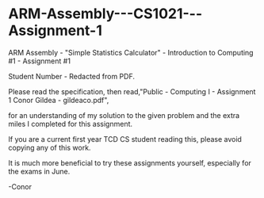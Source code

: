 # ARM-Assembly---CS1021---Assignment-1
ARM Assembly - "Simple Statistics Calculator" - Introduction to Computing #1 - Assignment #1

Student Number - Redacted from PDF.

Please read the specification, then read,"Public - Computing I - Assignment 1 Conor Gildea - gildeaco.pdf",

for an understanding of my solution to the given problem and the extra miles I completed for this assignment.


If you are a current first year TCD CS student reading this, please avoid copying any of this work.

It is much more beneficial to try these assignments yourself, especially for the exams in June.

-Conor
